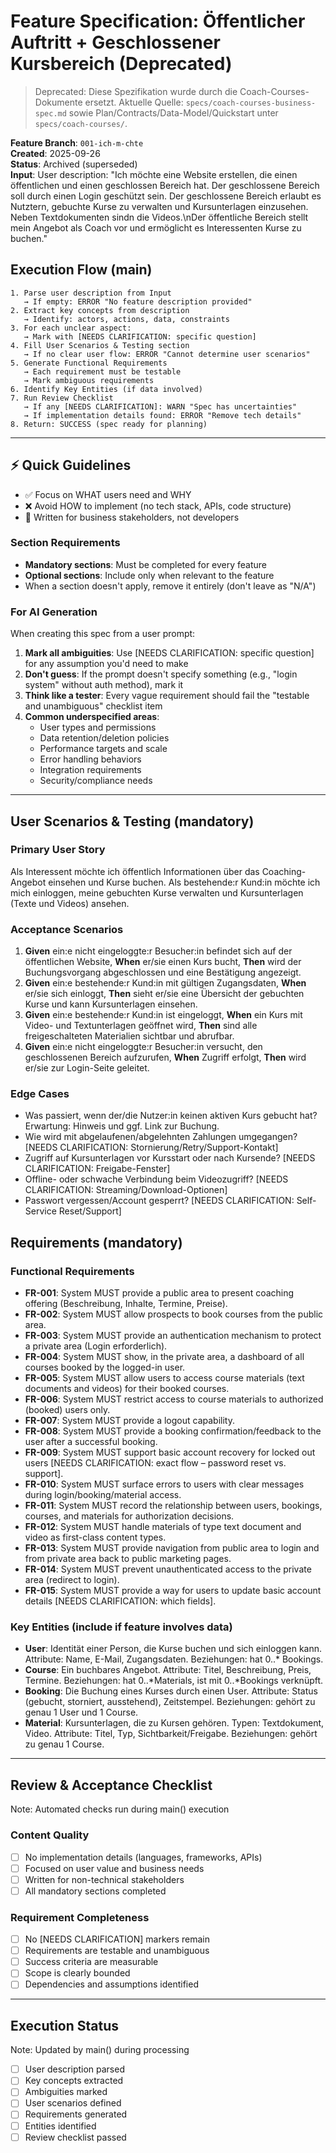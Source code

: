 # Feature Specification: Öffentlicher Auftritt + Geschlossener Kursbereich (Deprecated)

> Deprecated: Diese Spezifikation wurde durch die Coach-Courses-Dokumente ersetzt.
> Aktuelle Quelle: `specs/coach-courses-business-spec.md` sowie Plan/Contracts/Data-Model/Quickstart unter `specs/coach-courses/`.

**Feature Branch**: `001-ich-m-chte`  
**Created**: 2025-09-26  
**Status**: Archived (superseded)  
**Input**: User description: "Ich möchte eine Website erstellen, die einen öffentlichen und einen geschlossen Bereich hat. Der geschlossene Bereich soll durch einen Login geschützt sein. Der geschlossene Bereich erlaubt es Nutztern, gebuchte Kurse zu verwalten und Kursunterlagen einzusehen. Neben Textdokumenten sindn die Videos.\nDer öffentliche Bereich stellt mein Angebot als Coach vor und ermöglicht es Interessenten Kurse zu buchen."

## Execution Flow (main)

```text
1. Parse user description from Input
   → If empty: ERROR "No feature description provided"
2. Extract key concepts from description
   → Identify: actors, actions, data, constraints
3. For each unclear aspect:
   → Mark with [NEEDS CLARIFICATION: specific question]
4. Fill User Scenarios & Testing section
   → If no clear user flow: ERROR "Cannot determine user scenarios"
5. Generate Functional Requirements
   → Each requirement must be testable
   → Mark ambiguous requirements
6. Identify Key Entities (if data involved)
7. Run Review Checklist
   → If any [NEEDS CLARIFICATION]: WARN "Spec has uncertainties"
   → If implementation details found: ERROR "Remove tech details"
8. Return: SUCCESS (spec ready for planning)
```

---

## ⚡ Quick Guidelines

- ✅ Focus on WHAT users need and WHY
- ❌ Avoid HOW to implement (no tech stack, APIs, code structure)
- 👥 Written for business stakeholders, not developers

### Section Requirements

- **Mandatory sections**: Must be completed for every feature
- **Optional sections**: Include only when relevant to the feature
- When a section doesn't apply, remove it entirely (don't leave as "N/A")

### For AI Generation

When creating this spec from a user prompt:

1. **Mark all ambiguities**: Use [NEEDS CLARIFICATION: specific question] for any assumption you'd need to make
1. **Don't guess**: If the prompt doesn't specify something (e.g., "login system" without auth method), mark it
1. **Think like a tester**: Every vague requirement should fail the "testable and unambiguous" checklist item
1. **Common underspecified areas**:
   - User types and permissions
   - Data retention/deletion policies
   - Performance targets and scale
   - Error handling behaviors
   - Integration requirements
   - Security/compliance needs

---

## User Scenarios & Testing (mandatory)

### Primary User Story

Als Interessent möchte ich öffentlich Informationen über das Coaching-Angebot einsehen und Kurse buchen. Als bestehende:r Kund:in möchte ich mich einloggen, meine gebuchten Kurse verwalten und Kursunterlagen (Texte und Videos) ansehen.

### Acceptance Scenarios

1. **Given** ein:e nicht eingeloggte:r Besucher:in befindet sich auf der öffentlichen Website, **When** er/sie einen Kurs bucht, **Then** wird der Buchungsvorgang abgeschlossen und eine Bestätigung angezeigt.
1. **Given** ein:e bestehende:r Kund:in mit gültigen Zugangsdaten, **When** er/sie sich einloggt, **Then** sieht er/sie eine Übersicht der gebuchten Kurse und kann Kursunterlagen einsehen.
1. **Given** ein:e bestehende:r Kund:in ist eingeloggt, **When** ein Kurs mit Video- und Textunterlagen geöffnet wird, **Then** sind alle freigeschalteten Materialien sichtbar und abrufbar.
1. **Given** ein:e nicht eingeloggte:r Besucher:in versucht, den geschlossenen Bereich aufzurufen, **When** Zugriff erfolgt, **Then** wird er/sie zur Login-Seite geleitet.

### Edge Cases

- Was passiert, wenn der/die Nutzer:in keinen aktiven Kurs gebucht hat? Erwartung: Hinweis und ggf. Link zur Buchung.
- Wie wird mit abgelaufenen/abgelehnten Zahlungen umgegangen? [NEEDS CLARIFICATION: Stornierung/Retry/Support-Kontakt]
- Zugriff auf Kursunterlagen vor Kursstart oder nach Kursende? [NEEDS CLARIFICATION: Freigabe-Fenster]
- Offline- oder schwache Verbindung beim Videozugriff? [NEEDS CLARIFICATION: Streaming/Download-Optionen]
- Passwort vergessen/Account gesperrt? [NEEDS CLARIFICATION: Self-Service Reset/Support]

## Requirements (mandatory)

### Functional Requirements

- **FR-001**: System MUST provide a public area to present coaching offering (Beschreibung, Inhalte, Termine, Preise).
- **FR-002**: System MUST allow prospects to book courses from the public area.
- **FR-003**: System MUST provide an authentication mechanism to protect a private area (Login erforderlich).
- **FR-004**: System MUST show, in the private area, a dashboard of all courses booked by the logged-in user.
- **FR-005**: System MUST allow users to access course materials (text documents and videos) for their booked courses.
- **FR-006**: System MUST restrict access to course materials to authorized (booked) users only.
- **FR-007**: System MUST provide a logout capability.
- **FR-008**: System MUST provide a booking confirmation/feedback to the user after a successful booking.
- **FR-009**: System MUST support basic account recovery for locked out users [NEEDS CLARIFICATION: exact flow – password reset vs. support].
- **FR-010**: System MUST surface errors to users with clear messages during login/booking/material access.
- **FR-011**: System MUST record the relationship between users, bookings, courses, and materials for authorization decisions.
- **FR-012**: System MUST handle materials of type text document and video as first-class content types.
- **FR-013**: System MUST provide navigation from public area to login and from private area back to public marketing pages.
- **FR-014**: System MUST prevent unauthenticated access to the private area (redirect to login).
- **FR-015**: System MUST provide a way for users to update basic account details [NEEDS CLARIFICATION: which fields].

### Key Entities (include if feature involves data)

- **User**: Identität einer Person, die Kurse buchen und sich einloggen kann. Attribute: Name, E-Mail, Zugangsdaten. Beziehungen: hat 0..\* Bookings.
- **Course**: Ein buchbares Angebot. Attribute: Titel, Beschreibung, Preis, Termine. Beziehungen: hat 0..*Materials, ist mit 0..*Bookings verknüpft.
- **Booking**: Die Buchung eines Kurses durch einen User. Attribute: Status (gebucht, storniert, ausstehend), Zeitstempel. Beziehungen: gehört zu genau 1 User und 1 Course.
- **Material**: Kursunterlagen, die zu Kursen gehören. Typen: Textdokument, Video. Attribute: Titel, Typ, Sichtbarkeit/Freigabe. Beziehungen: gehört zu genau 1 Course.

---

## Review & Acceptance Checklist

Note: Automated checks run during main() execution

### Content Quality

- [ ] No implementation details (languages, frameworks, APIs)
- [ ] Focused on user value and business needs
- [ ] Written for non-technical stakeholders
- [ ] All mandatory sections completed

### Requirement Completeness

- [ ] No [NEEDS CLARIFICATION] markers remain
- [ ] Requirements are testable and unambiguous
- [ ] Success criteria are measurable
- [ ] Scope is clearly bounded
- [ ] Dependencies and assumptions identified

---

## Execution Status

Note: Updated by main() during processing

- [ ] User description parsed
- [ ] Key concepts extracted
- [ ] Ambiguities marked
- [ ] User scenarios defined
- [ ] Requirements generated
- [ ] Entities identified
- [ ] Review checklist passed
